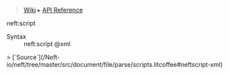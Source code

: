 > [Wiki](Home) ▸ [API Reference](API-Reference)

neft:script
<dl><dt>Syntax</dt><dd>neft:script @xml</dd></dl>
> [`Source`](/Neft-io/neft/tree/master/src/document/file/parse/scripts.litcoffee#neftscript-xml)

